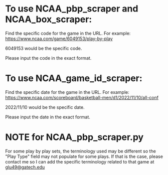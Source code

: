 # To use NCAA_pbp_scraper and NCAA_box_scraper:

Find the specific code for the game in the URL. For example:
https://www.ncaa.com/game/6049153/play-by-play

6049153 would be the specific code.

Please input the code in the exact format.

# To use NCAA_game_id_scraper:

Find the specific date for the game in the URL. For example:
https://www.ncaa.com/scoreboard/basketball-men/d1/2022/11/10/all-conf

2022/11/10 would be the specific date.

Please input the date in the exact format.

# NOTE for NCAA_pbp_scraper.py

For some play by play sets, the terminology used may be different so the "Play Type" field may not populate for some plays. 
If that is the case, please contact me so I can add the specific terminology related to that game at glu49@gatech.edu

